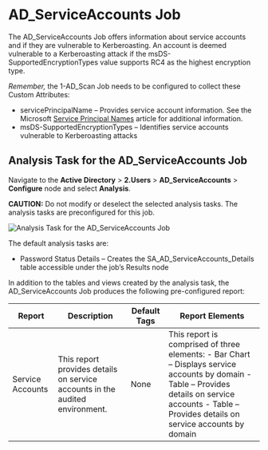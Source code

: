 # AD\_ServiceAccounts Job

The AD\_ServiceAccounts Job offers information about service accounts and if they are vulnerable to Kerberoasting. An account is deemed vulnerable to a Kerberoasting attack if the msDS-SupportedEncryptionTypes value supports RC4 as the highest encryption type.

_Remember,_ the 1-AD\_Scan Job needs to be configured to collect these Custom Attributes:

- servicePrincipalName – Provides service account information. See the Microsoft [Service Principal Names](https://docs.microsoft.com/en-us/previous-versions/windows/it-pro/windows-2000-server/cc961723(v=technet.10)) article for additional information.
- msDS-SupportedEncryptionTypes – Identifies service accounts vulnerable to Kerberoasting attacks

## Analysis Task for the AD\_ServiceAccounts Job

Navigate to the __Active Directory__ > __2.Users__ > __AD\_ServiceAccounts__ > __Configure__ node and select __Analysis__.

__CAUTION:__ Do not modify or deselect the selected analysis tasks. The analysis tasks are preconfigured for this job.

![Analysis Task for the AD_ServiceAccounts Job](/img/product_docs/accessanalyzer/accessanalyzer/enterpriseauditor/solutions/activedirectory/users/serviceaccountsanalysis.png)

The default analysis tasks are:

- Password Status Details – Creates the SA\_AD\_ServiceAccounts\_Details table accessible under the job’s Results node

In addition to the tables and views created by the analysis task, the AD\_ServiceAccounts Job produces the following pre-configured report:

| Report | Description | Default Tags | Report Elements |
| --- | --- | --- | --- |
| Service Accounts | This report provides details on service accounts in the audited environment. | None | This report is comprised of three elements:   - Bar Chart – Displays service accounts by domain  - Table – Provides details on service accounts  - Table – Provides details on service accounts by domain |
